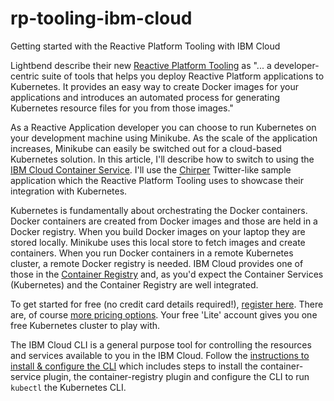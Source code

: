 # rp-tooling-ibm-cloud
Getting started with the Reactive Platform Tooling with IBM Cloud

Lightbend describe their new [Reactive Platform Tooling](https://developer.lightbend.com/docs/reactive-platform-tooling/latest/overview.html) as "... a developer-centric suite of tools that helps you deploy Reactive Platform applications to Kubernetes. It provides an easy way to create Docker images for your applications and introduces an automated process for generating Kubernetes resource files for you from those images."

As a Reactive Application developer you can choose to run Kubernetes on your development machine using Minikube. As the scale of the application increases, Minikube can easily be switched out for a cloud-based Kubernetes solution. In this article, I'll describe how to switch to using the [IBM Cloud Container Service](https://www.ibm.com/cloud/container-service). I'll use the [Chirper](https://github.com/longshorej/lagom-java-chirper-tooling-example) Twitter-like sample application which the Reactive Platform Tooling uses to showcase their integration with Kubernetes.

Kubernetes is fundamentally about orchestrating the Docker containers. Docker containers are created from Docker images and those are held in a Docker registry. When you build Docker images on your laptop they are stored locally. Minikube uses this local store to fetch images and create containers. When you run Docker containers in a remote Kubernetes cluster, a remote Docker registry is needed. IBM Cloud provides one of those in the [Container Registry](https://www.ibm.com/cloud/container-registry) and, as you'd expect the Container Services (Kubernetes) and the Container Registry are well integrated.

To get started for free (no credit card details required!), [register here](https://console.bluemix.net/registraction/free). There are, of course [more pricing options](https://www.ibm.com/cloud/pricing). Your free 'Lite' account gives you one free Kubernetes cluster to play with.

The IBM Cloud CLI is a general purpose tool for controlling the resources and services available to you in the IBM Cloud. Follow the [instructions to install & configure the CLI](https://console.bluemix.net/docs/containers/cs_cli_install.html) which includes steps to install the container-service plugin, the container-registry plugin and configure the CLI to run `kubectl` the Kubernetes CLI. 
